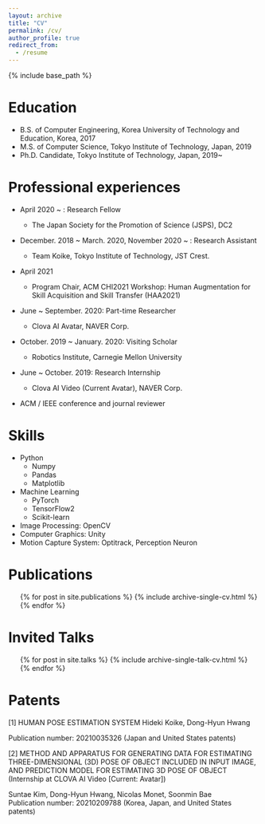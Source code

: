 ```yaml
---
layout: archive
title: "CV"
permalink: /cv/
author_profile: true
redirect_from:
  - /resume
---
```


{% include base_path %}

Education
======
* B.S. of Computer Engineering, Korea University of Technology and Education, Korea, 2017
* M.S. of Computer Science, Tokyo Institute of Technology, Japan, 2019
* Ph.D. Candidate, Tokyo Institute of Technology, Japan, 2019~

Professional experiences
======
* April 2020 ~ : Research Fellow
  * The Japan Society for the Promotion of Science (JSPS), DC2

* December. 2018 ~ March. 2020, November 2020 ~ : Research Assistant
  * Team Koike, Tokyo Institute of Technology, JST Crest.

* April 2021
  * Program Chair, ACM CHI2021 Workshop: Human Augmentation for Skill Acquisition and Skill Transfer (HAA2021)

* June ~ September. 2020: Part-time Researcher
  * Clova AI Avatar, NAVER Corp.

* October. 2019 ~ January. 2020: Visiting Scholar
  * Robotics Institute, Carnegie Mellon University

* June ~ October. 2019: Research Internship
  * Clova AI Video (Current Avatar), NAVER Corp.

* ACM / IEEE conference and journal reviewer 
  
Skills
======
* Python 
  * Numpy
  * Pandas
  * Matplotlib
* Machine Learning
  * PyTorch
  * TensorFlow2
  * Scikit-learn
* Image Processing: OpenCV
* Computer Graphics: Unity
* Motion Capture System: Optitrack, Perception Neuron

Publications
======
  <ul>{% for post in site.publications %}
    {% include archive-single-cv.html %}
  {% endfor %}</ul>
  
Invited Talks
======
  <ul>{% for post in site.talks %}
    {% include archive-single-talk-cv.html %}
  {% endfor %}</ul>
  
Patents
======
[1] HUMAN POSE ESTIMATION SYSTEM
    Hideki Koike, Dong-Hyun Hwang
    
Publication number: 20210035326 (Japan and United States patents)

[2] METHOD AND APPARATUS FOR GENERATING DATA FOR ESTIMATING THREE-DIMENSIONAL 
     (3D) POSE OF OBJECT INCLUDED IN INPUT IMAGE, AND PREDICTION MODEL FOR 
     ESTIMATING 3D POSE OF OBJECT (Internship at CLOVA AI Video [Current: Avatar]) 

Suntae Kim, Dong-Hyun Hwang, Nicolas Monet, Soonmin Bae     
Publication number: 20210209788 (Korea, Japan, and United States patents)